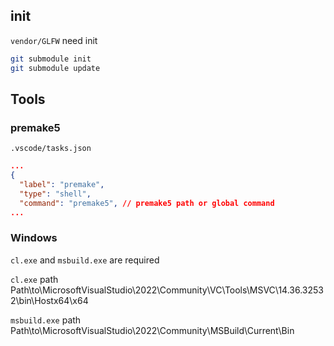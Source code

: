 ## init

`vendor/GLFW` need init

```bash
git submodule init
git submodule update
```

## Tools

### premake5

`.vscode/tasks.json`

```json
...
{
  "label": "premake",
  "type": "shell",
  "command": "premake5", // premake5 path or global command
...
```


### Windows

`cl.exe` and `msbuild.exe` are required

`cl.exe` path
Path\to\MicrosoftVisualStudio\2022\Community\VC\Tools\MSVC\14.36.32532\bin\Hostx64\x64

`msbuild.exe` path
Path\to\MicrosoftVisualStudio\2022\Community\MSBuild\Current\Bin
